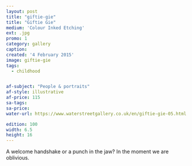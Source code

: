 ```yaml
---
layout: post
title: "giftie-gie"
title: "Giftie Gie"
medium: 'Colour Inked Etching'
ext: .jpg
promo: 1
category: gallery
caption:
created: '4 February 2015'
image: giftie-gie
tags:
  - childhood


af-subject: "People & portraits"
af-style: illustrative
af-price: 115
sa-tags:
sa-price:
water-url: https://www.waterstreetgallery.co.uk/en/giftie-gie-05.html

edition: 100
width: 6.5
height: 16
---
```


A welcome handshake or a punch in the jaw? In the moment we are oblivious.
